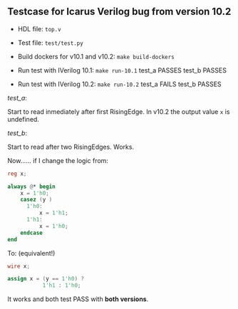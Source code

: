 
## Testcase for Icarus Verilog bug from version 10.2

* HDL file: `top.v`

* Test file: `test/test.py`

* Build dockers for v10.1 and v10.2: `make build-dockers`

* Run test with IVerilog 10.1: `make run-10.1`
    test_a PASSES
    test_b PASSES

* Run test with IVerilog 10.2: `make run-10.2`
    test_a FAILS
    test_b PASSES


*test_a*:

Start to read inmediately after first RisingEdge. In v10.2 the output value `x` is undefined.


*test_b*:

Start to read after two RisingEdges. Works.


Now...... if I change the logic from:
```verilog
reg x;

always @* begin
    x = 1'h0;
    casez (y )
      1'h0:
          x = 1'h1;
      1'h1:
          x = 1'h0;
    endcase
end
```

To: (equivalent!)
```verilog
wire x;

assign x = (y == 1'h0) ?
           1'h1 : 1'h0;
```

It works and both test PASS with **both versions**.
